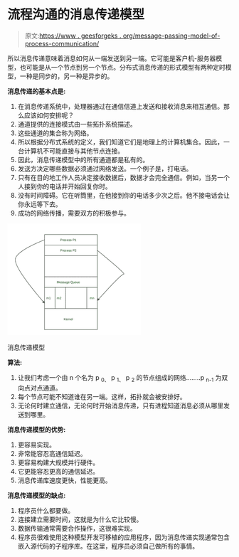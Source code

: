 # 流程沟通的消息传递模型

> 原文:[https://www . geesforgeks . org/message-passing-model-of-process-communication/](https://www.geeksforgeeks.org/message-passing-model-of-process-communication/)

所以消息传递意味着消息如何从一端发送到另一端。它可能是客户机-服务器模型，也可能是从一个节点到另一个节点。分布式消息传递的形式模型有两种定时模型，一种是同步的，另一种是异步的。

**消息传递的基本点是:**

1.  在消息传递系统中，处理器通过在通信信道上发送和接收消息来相互通信。那么应该如何安排呢？
2.  通道提供的连接模式由一些拓扑系统描述。
3.  这些通道的集合称为网络。
4.  所以根据分布式系统的定义，我们知道它们是地理上的计算机集合。因此，一台计算机不可能直接与其他节点连接。
5.  因此，消息传递模型中的所有通道都是私有的。
6.  发送方决定哪些数据必须通过网络发送。一个例子是，打电话。
7.  只有在目的地工作人员决定接收数据后，数据才会完全通信。例如，当另一个人接到你的电话并开始回复你时。
8.  没有时间障碍。它在听筒里，在他接到你的电话多少次之后。他不接电话会让你永远等下去。
9.  成功的网络传播，需要双方的积极参与。

![](img/4b7fa191fae2338f5f42cc9d9b49af85.png)

消息传递模型

**算法:**

1.  让我们考虑一个由 n 个名为 p <sub>0、</sub> p <sub>1、</sub> p <sub>2</sub> 的节点组成的网络……..p <sub>n-1</sub> 为双向点对点通道。
2.  每个节点可能不知道谁在另一端。这样，拓扑就会被安排好。
3.  无论何时建立通信，无论何时开始消息传递，只有进程知道消息必须从哪里发送到哪里。

**消息传递模型的优势:**

1.  更容易实现。
2.  非常能容忍高通信延迟。
3.  更容易构建大规模并行硬件。
4.  它更能容忍更高的通信延迟。
5.  消息传递库速度更快，性能更高。

**消息传递模型的缺点:**

1.  程序员什么都要做。
2.  连接建立需要时间，这就是为什么它比较慢。
3.  数据传输通常需要合作操作，这很难实现。
4.  程序员很难使用这种模型开发可移植的应用程序，因为消息传递实现通常包含嵌入源代码的子程序库。在这里，程序员必须自己做所有的事情。